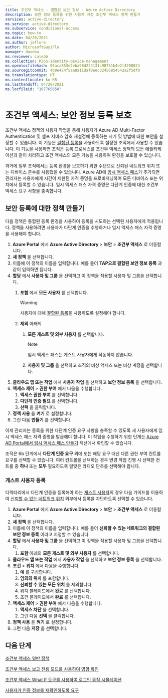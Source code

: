 ```yaml
---
title: 조건부 액세스 - 결합된 보안 정보 - Azure Active Directory
description: 보안 정보 등록을 위한 사용자 지정 조건부 액세스 정책 만들기
services: active-directory
ms.service: active-directory
ms.subservice: conditional-access
ms.topic: how-to
ms.date: 04/20/2021
ms.author: joflore
author: MicrosoftGuyJFlo
manager: daveba
ms.reviewer: calebb
ms.collection: M365-identity-device-management
ms.openlocfilehash: 05aca853e2eba98d224131c98751b4e2f4200024
ms.sourcegitcommit: 4b0e424f5aa8a11daf0eec32456854542a2f5df0
ms.translationtype: HT
ms.contentlocale: ko-KR
ms.lasthandoff: 04/20/2021
ms.locfileid: "107765650"
---
```

# <a name="conditional-access-securing-security-info-registration"></a>조건부 액세스: 보안 정보 등록 보호

조건부 액세스 정책의 사용자 작업을 통해 사용자가 Azure AD Multi-Factor Authentication 및 셀프 서비스 암호 재설정에 등록하는 시기 및 방법에 대한 보안을 설정할 수 있습니다. 이 기능은 [결합된 등록](../authentication/concept-registration-mfa-sspr-combined.md)을 사용하도록 설정한 조직에서 사용할 수 있습니다. 이 기능을 사용하면 조직은 등록 프로세스를 조건부 액세스 정책의 모든 애플리케이션과 같이 처리하고 조건 액세스의 모든 기능을 사용하여 환경을 보호할 수 있습니다. 

과거에 일부 조직에서는 등록 환경을 보호하기 위한 수단으로 신뢰된 네트워크 위치 또는 디바이스 준수를 사용했을 수 있습니다. Azure AD에 [임시 액세스 패스](../authentication/howto-authentication-temporary-access-pass.md)가 추가되면 관리자는 사용자에게 시간이 제한된 자격 증명을 프로비저닝하여 모든 디바이스 또는 위치에서 등록할 수 있습니다. 임시 액세스 패스 자격 증명은 다단계 인증에 대한 조건부 액세스 요구 사항을 충족합니다.

## <a name="create-a-policy-to-secure-registration"></a>보안 등록에 대한 정책 만들기

다음 정책은 통합된 등록 환경을 사용하여 등록을 시도하는 선택된 사용자에게 적용됩니다. 정책을 사용하려면 사용자가 다단계 인증을 수행하거나 임시 액세스 패스 자격 증명을 사용해야 합니다.

1. **Azure Portal** 에서 **Azure Active Directory** > **보안** > **조건부 액세스** 로 이동합니다.
1. **새 정책** 을 선택합니다.
1. 이름에 이 정책의 이름을 입력합니다. 예를 들어 **TAP으로 결합된 보안 정보 등록** 과 같이 입력하면 됩니다.
1. **할당** 에서 **사용자 및 그룹** 을 선택하고 이 정책을 적용할 사용자 및 그룹을 선택합니다.
   1. **포함** 에서 **모든 사용자** 를 선택합니다.

      > [!WARNING]
      > 사용자에 대해 [결합된 등록](../authentication/howto-registration-mfa-sspr-combined.md)을 사용하도록 설정해야 합니다.

   1. **제외** 아래의
      1. **모든 게스트 및 외부 사용자** 를 선택합니다.
      
         > [!NOTE]
         > 임시 액세스 패스는 게스트 사용자에게 작동하지 않습니다.

      1. **사용자 및 그룹** 을 선택하고 조직의 비상 액세스 또는 비상 계정을 선택합니다. 
1. **클라우드 앱 또는 작업** 에서 **사용자 작업** 을 선택하고 **보안 정보 등록** 을 선택합니다.
1. **액세스 제어** > **권한 부여** 에서 다음을 수행합니다.
   1. **액세스 권한 부여** 를 선택합니다.
   1. **다단계 인증 필요** 를 선택합니다.
   1. **선택** 을 클릭합니다.
1. **정책 사용** 을 **켜기** 로 설정합니다.
1. 그런 다음 **만들기** 를 선택합니다.

이제 관리자는 등록을 위한 다단계 인증 요구 사항을 충족할 수 있도록 새 사용자에게 임시 액세스 패스 자격 증명을 발급해야 합니다. 이 작업을 수행하기 위한 단계는 [Azure AD Portal에서 임시 액세스 패스 만들기](../authentication/howto-authentication-temporary-access-pass.md#create-a-temporary-access-pass) 섹션에서 확인할 수 있습니다.

조직은 6b 단계에서 **다단계 인증 요구** 외에 또는 해당 요구 대신 다른 권한 부여 컨트롤 요구를 선택할 수 있습니다. 여러 컨트롤을 선택하는 경우 변경 작업 진행 시 선택한 컨트롤 중 **하나** 또는 **모두** 필요하도록 알맞은 라디오 단추를 선택해야 합니다.

### <a name="guest-user-registration"></a>게스트 사용자 등록

디렉터리에서 다단계 인증을 등록해야 하는 [게스트 사용자](../external-identities/what-is-b2b.md)의 경우 다음 가이드를 이용하여 [신뢰할 수 있는 네트워크 위치](concept-conditional-access-conditions.md#locations) 외부에서 등록을 차단하도록 선택할 수 있습니다.

1. **Azure Portal** 에서 **Azure Active Directory** > **보안** > **조건부 액세스** 로 이동합니다.
1. **새 정책** 을 선택합니다.
1. 이름에 이 정책의 이름을 입력합니다. 예를 들어 **신뢰할 수 있는 네트워크의 결합된 보안 정보 등록** 이라고 지정할 수 있습니다.
1. **할당** 에서 **사용자 및 그룹** 을 선택하고 이 정책을 적용할 사용자 및 그룹을 선택합니다.
   1. **포함** 아래의 **모든 게스트 및 외부 사용자** 를 선택합니다.
1. **클라우드 앱 또는 작업** 에서 **사용자 작업** 을 선택하고 **보안 정보 등록** 을 선택합니다.
1. **조건** > **위치** 에서 다음을 수행합니다.
   1. **예** 를 구성합니다.
   1. **임의의 위치** 를 포함합니다.
   1. **신뢰할 수 있는 모든 위치** 를 제외합니다.
   1. 위치 블레이드에서 **완료** 를 선택합니다.
   1. 조건 블레이드에서 **완료** 를 선택합니다.
1. **액세스 제어** > **권한 부여** 에서 다음을 수행합니다.
   1. **액세스 차단** 을 선택합니다.
   1. 그런 다음 **선택** 을 클릭합니다.
1. **정책 사용** 을 **켜기** 로 설정합니다.
1. 그런 다음 **저장** 을 선택합니다.

## <a name="next-steps"></a>다음 단계

[조건부 액세스 일반 정책](concept-conditional-access-policy-common.md)

[조건부 액세스 보고 전용 모드를 사용하여 영향 확인](howto-conditional-access-insights-reporting.md)

[조건부 액세스 What If 도구를 사용하여 로그인 동작 시뮬레이션](troubleshoot-conditional-access-what-if.md)

[사용자가 인증 정보를 재확인하도록 요구](../authentication/concept-sspr-howitworks.md#reconfirm-authentication-information)
